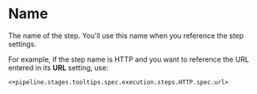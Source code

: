 # Name

The name of the step. You'll use this name when you reference the step settings.

For example, if the step name is HTTP and you want to reference the URL entered in its **URL** setting, use:

`<+pipeline.stages.tooltips.spec.execution.steps.HTTP.spec.url>`
